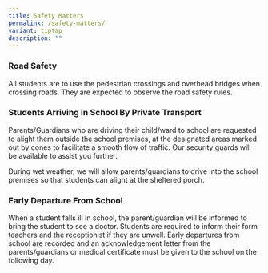 ```yaml
---
title: Safety Matters
permalink: /safety-matters/
variant: tiptap
description: ""
---
```

<h3>Road Safety</h3>
<p>All students are to use the pedestrian crossings and overhead bridges
when crossing roads. They are expected to observe the road safety rules.</p>
<h3>Students Arriving in School By Private Transport</h3>
<p>Parents/Guardians who are driving their child/ward to school are requested
to alight them outside the school premises, at the designated areas marked
out by cones to facilitate a smooth flow of traffic. Our security guards
will be available to assist you further.</p>
<p>During wet weather, we will allow parents/guardians to drive into the
school premises so that students can alight at the sheltered porch.</p>
<h3>Early Departure From School</h3>
<p>When a student falls ill in school, the parent/guardian will be informed
to bring the student to see a doctor. Students are required to inform their
form teachers and the receptionist if they are unwell. Early departures
from school are recorded and an acknowledgement letter from the parents/guardians
or medical certificate must be given to the school on the following day.</p>
<p></p>
